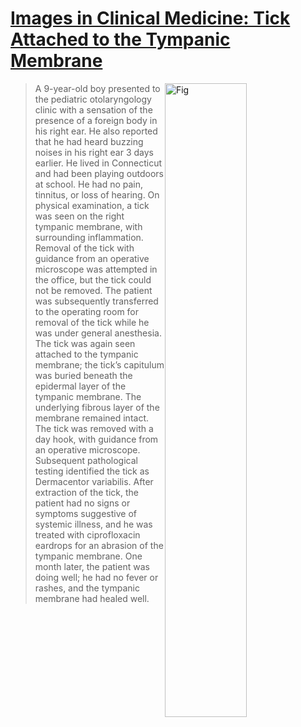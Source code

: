 <!--
Filename: 	2019-05-02_09M.md
Project: 	/Users/shume/Developer/physician/NEJM/IiCM
Author: 	shumez <https://github.com/shumez>
Created: 	2019-05-03 11:16:1
Modified: 	2019-05-03 11:20:21
-----
Copyright (c) 2019 shumez
-->

# [Images in Clinical Medicine: Tick Attached to the Tympanic Membrane][2019_WaldmanErik_KasleDavid]



[![Fig][fig]][fig]

> A 9-year-old boy presented to the pediatric otolaryngology clinic with a sensation of the presence of a foreign body in his right ear. He also reported that he had heard buzzing noises in his right ear 3 days earlier. He lived in Connecticut and had been playing outdoors at school. He had no pain, tinnitus, or loss of hearing. On physical examination, a tick was seen on the right tympanic membrane, with surrounding inflammation. Removal of the tick with guidance from an operative microscope was attempted in the office, but the tick could not be removed. The patient was subsequently transferred to the operating room for removal of the tick while he was under general anesthesia. The tick was again seen attached to the tympanic membrane; the tick’s capitulum was buried beneath the epidermal layer of the tympanic membrane. The underlying fibrous layer of the membrane remained intact. The tick was removed with a day hook, with guidance from an operative microscope. Subsequent pathological testing identified the tick as Dermacentor variabilis. After extraction of the tick, the patient had no signs or symptoms suggestive of systemic illness, and he was treated with ciprofloxacin eardrops for an abrasion of the tympanic membrane. One month later, the patient was doing well; he had no fever or rashes, and the tympanic membrane had healed well.



[2019_WaldmanErik_KasleDavid]: https://www.nejm.org/doi/full/10.1056/NEJMicm1812049

[fig]: https://www.nejm.org/na101/home/literatum/publisher/mms/journals/content/nejm/2019/nejm_2019.380.issue-18/nejmicm1812049/20190426/images/img_medium/nejmicm1812049_f1.jpeg

<style type="text/css">
	img{width: 51%; float: right;}
</style>